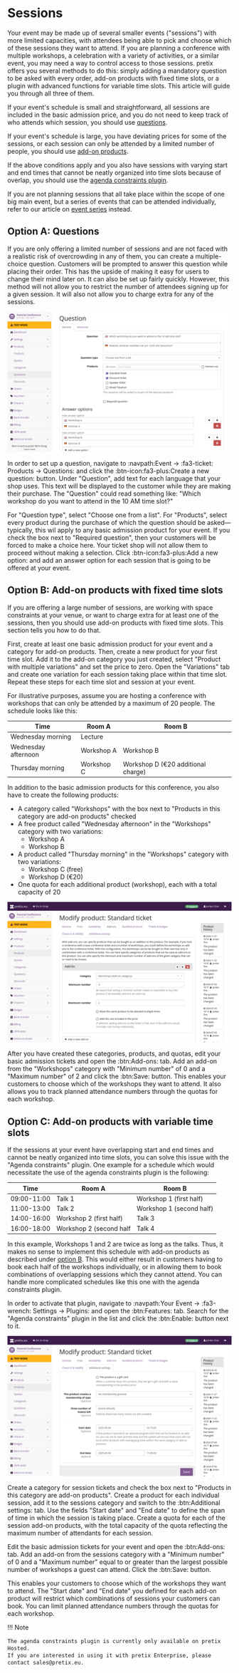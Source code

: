 # Sessions

Your event may be made up of several smaller events ("sessions") with more limited capacities, with attendees being able to pick and choose which of these sessions they want to attend. 
If you are planning a conference with multiple workshops, a celebration with a variety of activities, or a similar event, you may need a way to control access to those sessions. 
pretix offers you several methods to do this: simply adding a mandatory question to be asked with every order, add-on products with fixed time slots, or a plugin with advanced functions for variable time slots. 
This article will guide you through all three of them. 

If your event's schedule is small and straightforward, all sessions are included in the basic admission price, and you do not need to keep track of who attends which session, you should use [questions](sessions.md#option-a-questions). 

If your event's schedule is large, you have deviating prices for some of the sessions, or each session can only be attended by a limited number of people, you should use [add-on products](sessions.md#option-b-add-on-products-with-fixed-time-slots). 

If the above conditions apply and you also have sessions with varying start and end times that cannot be neatly organized into time slots because of overlap, you should use the [agenda constraints plugin](sessions.md#option-c-add-on-products-with-variable-time-slots). 

If you are not planning sessions that all take place within the scope of one big main event, but a series of events that can be attended individually, refer to our article on [event series](../event-series.md) instead. 

## Option A: Questions

If you are only offering a limited number of sessions and are not faced with a realistic risk of overcrowding in any of them, you can create a multiple-choice question. 
Customers will be prompted to answer this question while placing their order. 
This has the upside of making it easy for users to change their mind later on. 
It can also be set up fairly quickly. 
However, this method will not allow you to restrict the number of attendees signing up for a given session. 
It will also not allow you to charge extra for any of the sessions. 

![Question set up according to the instructions below, with answer options for "Workshop A" and "Workshop B"](../../assets/screens/products/question-sessions.png "Question for sessions")

In order to set up a question, navigate to :navpath:Event → :fa3-ticket: Products → Questions: and click the :btn-icon:fa3-plus:Create a new question: button. 
Under "Question", add text for each language that your shop uses. 
This text will be displayed to the customer while they are making their purchase. 
The "Question" could read something like: "Which workshop do you want to attend in the 10 AM time slot?" 

For "Question type", select "Choose one from a list". 
For "Products", select every product during the purchase of which the question should be asked—typically, this wil apply to any basic admission product for your event. 
If you check the box next to "Required question", then your customers will be forced to make a choice here.
Your ticket shop will not allow them to proceed without making a selection. 
Click :btn-icon:fa3-plus:Add a new option: and add an answer option for each session that is going to be offered at your event. 

## Option B: Add-on products with fixed time slots

If you are offering a large number of sessions, are working with space constraints at your venue, or want to charge extra for at least one of the sessions, then you should use add-on products with fixed time slots. 
This section tells you how to do that. 

First, create at least one basic admission product for your event and a category for add-on products. 
Then, create a new product for your first time slot. 
Add it to the add-on category you just created, select "Product with multiple variations" and set the price to zero. 
Open the "Variations" tab and create one variation for each session taking place within that time slot. 
Repeat these steps for each time slot and session at your event. 

For illustrative purposes, assume you are hosting a conference with workshops that can only be attended by a maximum of 20 people. 
The schedule looks like this: 

| Time                | Room A     | Room B                         |
|---------------------|------------|--------------------------------|
| Wednesday morning   | Lecture    |                                |
| Wednesday afternoon | Workshop A | Workshop B                     |
| Thursday morning    | Workshop C | Workshop D (€20 additional charge) |

In addition to the basic admission products for this conference, you also have to create the following products: 

 - A category called "Workshops" with the box next to "Products in this category are add-on products" checked
 - A free product called "Wednesday afternoon" in the "Workshops" category with two variations:
     - Workshop A
     - Workshop B
 - A product called "Thursday morning" in the "Workshops" category with two variations:
     - Workshop C (free)
     - Workshop D (€20)
 - One quota for each additional product (workshop), each with a total capacity of 20 

!["Edit product" page, on the "Add-ons" tab. The category "Workshops" is selected. The minimum number is 0 and the maximum is 2](../../assets/screens/products/add-on.png "Add Add-Ons to product")

After you have created these categories, products, and quotas, edit your basic admission tickets and open the :btn:Add-ons: tab. 
Add an add-on from the "Workshops" category with "Minimum number" of 0 and a "Maximum number" of 2 and click the :btn:Save: button. 
This enables your customers to choose which of the workshops they want to attend. 
It also allows you to track planned attendance numbers through the quotas for each workshop. 

## Option C: Add-on products with variable time slots

<!-- md:hosted -->

If the sessions at your event have overlapping start and end times and cannot be neatly organized into time slots, you can solve this issue with the "Agenda constraints" plugin. 
One example for a schedule which would necessitate the use of the agenda constraints plugin is the following: 

| Time        | Room A                  | Room B                   |
|-------------|-------------------------|--------------------------|
| 09:00-11:00 | Talk 1                  | Workshop 1 (first half)  |
| 11:00-13:00 | Talk 2                  | Workshop 1 (second half) |
| 14:00-16:00 | Workshop 2 (first half) | Talk 3                   |
| 16:00-18:00 | Workshop 2 (second half | Talk 4                   |

In this example, Workshops 1 and 2 are twice as long as the talks. 
Thus, it makes no sense to implement this schedule with add-on products as described under [option B](sessions.md#option-b-add-on-products-with-fixed-time-slots). 
This would either result in customers having to book each half of the workshops individually, or in allowing them to book combinations of overlapping sessions which they cannot attend. 
You can handle more complicated schedules like this one with the agenda constraints plugin. 

In order to activate that plugin, navigate to :navpath:Your Event → :fa3-wrench: Settings → Plugins: and open the :btn:Features: tab. 
Search for the "Agenda constraints" plugin in the list and click the :btn:Enable: button next to it. 

!["Edit product" page, on the "Additional settings" tab. Options for "Start date" and "End date" are displayed, and a date and time has been entered for each.](../../assets/screens/products/agenda-constraints.png "Agenda constraints on product")

Create a category for session tickets and check the box next to "Products in this category are add-on products". 
Create a product for each individual session, add it to the sessions category and switch to the :btn:Additional settings: tab. 
Use the fields "Start date" and "End date" to define the span of time in which the session is taking place. 
Create a quota for each of the session add-on products, with the total capacity of the quota reflecting the maximum number of attendants for each session. 

Edit the basic admission tickets for your event and open the :btn:Add-ons: tab. 
Add an add-on from the sessions category with a "Minimum number" of 0 and a "Maximum number" equal to or greater than the largest possible number of workshops a guest can attend. 
Click the :btn:Save: button. 

This enables your customers to choose which of the workshops they want to attend. 
The "Start date" and "End date" you defined for each add-on product will restrict which combinations of sessions your customers can book. 
You can limit planned attendance numbers through the quotas for each workshop. 

!!! Note

    The agenda constraints plugin is currently only available on pretix Hosted. 
    If you are interested in using it with pretix Enterprise, please contact sales@pretix.eu.
